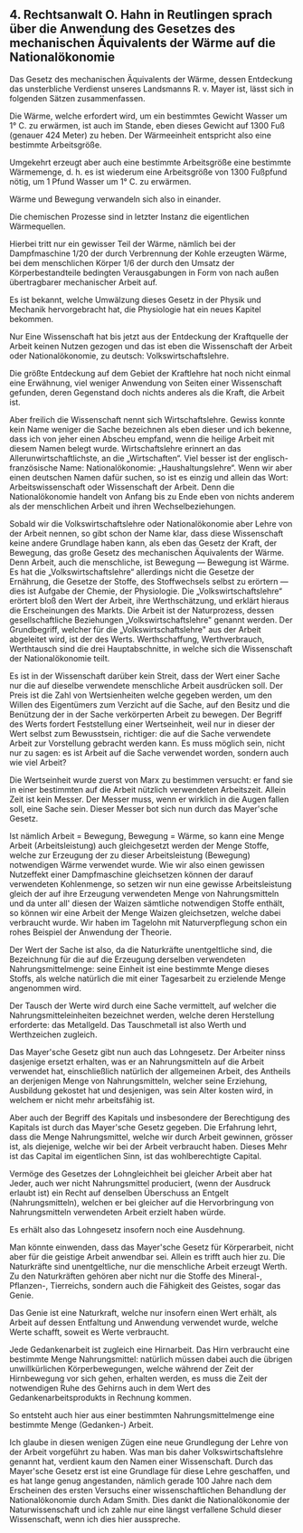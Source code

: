 ## 4. Rechtsanwalt O. Hahn in Reutlingen sprach über die Anwendung des Gesetzes des mechanischen Äquivalents der Wärme auf die Nationalökonomie

Das Gesetz des mechanischen Äquivalents der Wärme, dessen Entdeckung das unsterbliche Verdienst unseres Landsmanns R. v. Mayer ist, lässt sich in folgenden Sätzen zusammenfassen.

Die Wärme, welche erfordert wird, um ein bestimmtes Gewicht Wasser um 1° C. zu erwärmen, ist auch im Stande, eben dieses Gewicht auf 1300 Fuß (genauer 424 Meter) zu heben. Der Wärmeeinheit entspricht also eine bestimmte Arbeitsgröße.

Umgekehrt erzeugt aber auch eine bestimmte Arbeitsgröße eine bestimmte Wärmemenge, d. h. es ist wiederum eine Arbeitsgröße von 1300 Fußpfund nötig, um 1 Pfund Wasser um 1° C. zu erwärmen.

Wärme und Bewegung verwandeln sich also in einander.

Die chemischen Prozesse sind in letzter Instanz die eigentlichen Wärmequellen.

Hierbei tritt nur ein gewisser Teil der Wärme, nämlich bei der Dampfmaschine 1/20 der durch Verbrennung der Kohle erzeugten Wärme, bei dem menschlichen Körper 1/6 der durch den Umsatz der Körperbestandteile bedingten Verausgabungen in Form von nach außen übertragbarer mechanischer Arbeit auf.

Es ist bekannt, welche Umwälzung dieses Gesetz in der Physik und Mechanik hervorgebracht hat, die Physiologie hat ein neues Kapitel bekommen.

Nur Eine Wissenschaft hat bis jetzt aus der Entdeckung der Kraftquelle der Arbeit keinen Nutzen gezogen und das ist eben die Wissenschaft der Arbeit oder Nationalökonomie, zu deutsch: Volkswirtschaftslehre.

Die größte Entdeckung auf dem Gebiet der Kraftlehre hat noch nicht einmal eine Erwähnung, viel weniger Anwendung von Seiten einer Wissenschaft gefunden, deren Gegenstand doch nichts anderes als die Kraft, die Arbeit ist.

Aber freilich die Wissenschaft nennt sich Wirtschaftslehre. Gewiss konnte kein Name weniger die Sache bezeichnen als eben dieser und ich bekenne, dass ich von jeher einen Abscheu empfand, wenn die heilige Arbeit mit diesem Namen belegt wurde. Wirtschaftslehre erinnert an das Allerunwirtschaftlichste, an die „Wirtschaften“. Viel besser ist der englisch- französische Name: Nationalökonomie: „Haushaltungslehre“. Wenn wir aber einen deutschen Namen dafür suchen, so ist es einzig und allein das Wort: Arbeitswissenschaft oder Wissenschaft der Arbeit. Denn die Nationalökonomie handelt von Anfang bis zu Ende eben von nichts anderem als der menschlichen Arbeit und ihren Wechselbeziehungen.

Sobald wir die Volkswirtschaftslehre oder Nationalökonomie aber Lehre von der Arbeit nennen, so gibt schon der Name klar, dass diese Wissenschaft keine andere Grundlage haben kann, als eben das Gesetz der Kraft, der Bewegung, das große Gesetz des mechanischen Äquivalents der Wärme. Denn Arbeit, auch die menschliche, ist Bewegung — Bewegung ist Wärme. Es hat die „Volkswirtschaftslehre“ allerdings nicht die Gesetze der Ernährung, die Gesetze der Stoffe, des Stoffwechsels selbst zu erörtern — dies ist Aufgabe der Chemie, der Physiologie. Die „Volkswirtschaftslehre“ erörtert bloß den Wert der Arbeit, ihre Werthschätzung, und erklärt hieraus die Erscheinungen des Markts. Die Arbeit ist der Naturprozess, dessen gesellschaftliche Beziehungen „Volkswirtschaftslehre" genannt werden. Der Grundbegriff, welcher für die „Volkswirtschaftslehre" aus der Arbeit abgeleitet wird, ist der des Werts. Werthschaffung, Werthverbrauch, Werthtausch sind die drei Hauptabschnitte, in welche sich die Wissenschaft der Nationalökonomie teilt.

Es ist in der Wissenschaft darüber kein Streit, dass der Wert einer Sache nur die auf dieselbe verwendete menschliche Arbeit ausdrücken soll. Der Preis ist die Zahl von Wertsienheiten welche gegeben werden, um den Willen des Eigentümers zum Verzicht auf die Sache, auf den Besitz und die Benützung der in der Sache verkörperten Arbeit zu bewegen. Der Begriff des Werts fordert Feststellung einer Wertseinheit, weil nur in dieser der Wert selbst zum Bewusstsein, richtiger: die auf die Sache verwendete Arbeit zur Vorstellung gebracht werden kann. Es muss möglich sein, nicht nur zu sagen: es ist Arbeit auf die Sache verwendet worden, sondern auch wie viel Arbeit?

Die Wertseinheit wurde zuerst von Marx zu bestimmen versucht: er fand sie in einer bestimmten auf die Arbeit nützlich verwendeten Arbeitszeit. Allein Zeit ist kein Messer. Der Messer muss, wenn er wirklich in die Augen fallen soll, eine Sache sein. Dieser Messer bot sich nun durch das Mayer'sche Gesetz.

Ist nämlich Arbeit = Bewegung, Bewegung = Wärme, so kann eine Menge Arbeit (Arbeitsleistung) auch gleichgesetzt werden der Menge Stoffe, welche zur Erzeugung der zu dieser Arbeitsleistung (Bewegung) notwendigen Wärme verwendet wurde. Wie wir also einen gewissen Nutzeffekt einer Dampfmaschine gleichsetzen können der darauf verwendeten Kohlenmenge, so setzen wir nun eine gewisse Arbeitsleistung gleich der auf ihre Erzeugung verwendeten Menge von Nahrungsmitteln und da unter all' diesen der Waizen sämtliche notwendigen Stoffe enthält, so können wir eine Arbeit der Menge Waizen gleichsetzen, welche dabei verbraucht wurde. Wir haben im Tagelohn mit Naturverpflegung schon ein rohes Beispiel der Anwendung der Theorie.

Der Wert der Sache ist also, da die Naturkräfte unentgeltliche sind, die Bezeichnung für die auf die Erzeugung derselben verwendeten Nahrungsmittelmenge: seine Einheit ist eine bestimmte Menge dieses Stoffs, als welche natürlich die mit einer Tagesarbeit zu erzielende Menge angenommen wird.

Der Tausch der Werte wird durch eine Sache vermittelt, auf welcher die Nahrungsmitteleinheiten bezeichnet werden, welche deren Herstellung erforderte: das Metallgeld. Das Tauschmetall ist also Werth und Werthzeichen zugleich.

Das Mayer'sche Gesetz gibt nun auch das Lohngesetz. Der Arbeiter ninss dasjenige ersetzt erhalten, was er an Nahrungsmitteln auf die Arbeit verwendet hat, einschließlich natürlich der allgemeinen Arbeit, des Antheils an derjenigen Menge von Nahrungsmitteln, welcher seine Erziehung, Ausbildung gekostet hat und desjenigen, was sein Alter kosten wird, in welchem er nicht mehr arbeitsfähig ist.

Aber auch der Begriff des Kapitals und insbesondere der Berechtigung des Kapitals ist durch das Mayer'sche Gesetz gegeben. Die Erfahrung lehrt, dass die Menge Nahrungsmittel, welche wir durch Arbeit gewinnen, grösser ist, als diejenige, welche wir bei der Arbeit verbraucht haben. Dieses Mehr ist das Capital im eigentlichen Sinn, ist das wohlberechtigte Capital.

Vermöge des Gesetzes der Lohngleichheit bei gleicher Arbeit aber hat Jeder, auch wer nicht Nahrungsmittel produciert, (wenn der Ausdruck erlaubt ist) ein Recht auf denselben Überschuss an Entgelt (Nahrungsmitteln), welchen er bei gleicher auf die Hervorbringung von Nahrungsmitteln verwendeten Arbeit erzielt haben würde.

Es erhält also das Lohngesetz insofern noch eine Ausdehnung.

Man könnte einwenden, dass das Mayer'sche Gesetz für Körperarbeit, nicht aber für die geistige Arbeit anwendbar sei. Allein es trifft auch hier zu. Die Naturkräfte sind unentgeltliche, nur die menschliche Arbeit erzeugt Werth. Zu den Naturkräften gehören aber nicht nur die Stoffe des Mineral-, Pflanzen-, Tierreichs, sondern auch die Fähigkeit des Geistes, sogar das Genie.

Das Genie ist eine Naturkraft, welche nur insofern einen Wert erhält, als Arbeit auf dessen Entfaltung und Anwendung verwendet wurde, welche Werte schafft, soweit es Werte verbraucht.

Jede Gedankenarbeit ist zugleich eine Hirnarbeit. Das Hirn verbraucht eine bestimmte Menge Nahrungsmittel: natürlich müssen dabei auch die übrigen unwillkürlichen Körperbewegungen, welche während der Zeit der Hirnbewegung vor sich gehen, erhalten werden, es muss die Zeit der notwendigen Ruhe des Gehirns auch in dem Wert des Gedankenarbeitsprodukts in Rechnung kommen.

So entsteht auch hier aus einer bestimmten Nahrungsmittelmenge eine bestimmte Menge (Gedanken-) Arbeit.

Ich glaube in diesen wenigen Zügen eine neue Grundlegung der Lehre von der Arbeit vorgeführt zu haben. Was man bis daher Volkswirtschaftslehre genannt hat, verdient kaum den Namen einer Wissenschaft. Durch das Mayer'sche Gesetz erst ist eine Grundlage für diese Lehre geschaffen, und es hat lange genug angestanden, nämlich gerade 100 Jahre nach dem Erscheinen des ersten Versuchs einer wissenschaftlichen Behandlung der Nationalökonomie durch Adam Smith. Dies dankt die Nationalökonomie der Naturwissenschaft und ich zahle nur eine längst verfallene Schuld dieser Wissenschaft, wenn ich dies hier ausspreche.
